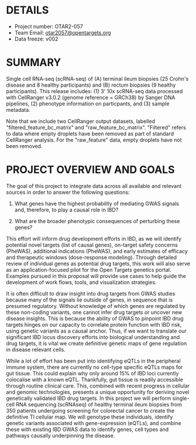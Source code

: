 
# DETAILS

* Project number: OTAR2-057
* Team Email: otar2057@opentargets.org
* Data freeze: v002


# SUMMARY

Single cell RNA-seq (scRNA-seq) of (A) terminal ileum biopsies (25 Crohn's disease and 8 healthy participants) and (B) rectum biopsies (9 healthy participants). This release includes: (1) 3' 10x scRNA-seq data processed with CellRanger v3.0.2 (genome reference = GRCh38) by Sanger DNA pipelines, (2) phenotype information on particpants, and (3) sample metadata.

Note that we include two CellRanger output datasets, labelled "filtered_feature_bc_matrix" and "raw_feature_bc_matrix". "Filtered" refers to data where empty droplets have been removed as part of standard CellRanger analysis. For the "raw_feature" data, empty droplets have not been removed.


# PROJECT OVERVIEW AND GOALS

The goal of this project to integrate data across all available and relevant sources in order to answer the following questions:

1) What genes have the highest probability of mediating GWAS signals and, therefore, to play a causal role in IBD?

2) What are the broader phenotypic consequences of perturbing these genes?

This effort will inform drug development efforts in IBD, as we will identify potential novel targets (list of causal genes), on-target safety concerns (PheWAS), additional indications (PheWAS), and early estimates of efficacy and therapeutic windows (dose-response modeling). Through detailed review of individual genes as potential drug targets, this work will also serve as an application-focused pilot for the Open Targets genetics portal. Examples pursued in this proposal will provide use cases to help guide the development of work flows, tools, and visualization strategies.

It is often difficult to draw insight into drug targets from GWAS studies because many of the signals lie outside of genes, in sequence that is presumed regulatory. Without knowledge of which genes are regulated by these non-coding variants, one cannot infer drug targets or uncover new disease insights. This is because the ability of GWAS to pinpoint IBD drug targets hinges on our capacity to correlate protein function with IBD risk, using genetic variants as a causal anchor. Thus, if we want to translate our significant IBD locus discovery efforts into biological understanding and drug targets, it is vital we create definitive genetic maps of gene regulation in disease relevant cells.

While a lot of effort has been put into identifying eQTLs in the peripheral immune system, there are currently no cell-type specific eQTLs maps for gut tissue. This could explain why only around 15% of IBD loci currently colocalise with a known eQTL. Thankfully, gut tissue is readily accessible through routine clinical care. This, combined with recent progress in cellular and genomic technologies, presents a unique opportunity for deriving novel genetically validated IBD drug targets. In this project we will perform single-cell RNA sequencing (scRNAseq) of healthy terminal ileum biopsies from 350 patients undergoing screening for colorectal cancer to create the definitive TI cellular map. We will genotype these individuals, identify genetic variants associated with gene-expression (eQTLs), and combine these with existing IBD GWAS data to identify genes, cell types and pathways causally underpinning the disease.
